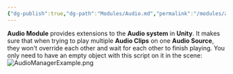 ```yaml
---
{"dg-publish":true,"dg-path":"Modules/Audio.md","permalink":"/modules/audio/","noteIcon":""}
---
```


**Audio Module** provides extensions to the **Audio system** in **Unity**. It makes sure that when trying to play multiple **Audio Clips** on one **Audio Source**, they won't override each other and wait for each other to finish playing. You only need to have an empty object with this script on it in the scene: 
![AudioManagerExample.png](/img/user/img/Examples/AudioManagerExample.png)

